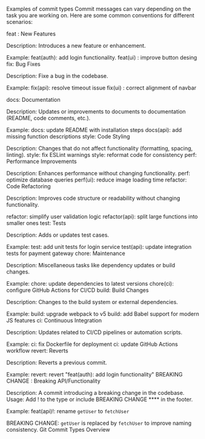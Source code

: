 Examples of commit types
Commit messages can vary depending on the task you are working on. Here are some common conventions for different scenarios:

feat : New Features

Description: Introduces a new feature or enhancement.

Example:
feat(auth): add login functionality.
feat(ui) : improve button desing
fix: Bug Fixes

Description: Fixe a bug in the codebase.

Example:
fix(api): resolve timeout issue
fix(ui) : correct alignment of navbar

docs: Documentation

Description: Updates or improvements to documents to documentation (README, code comments, etc.).

Example:
docs: update README with installation steps
docs(api): add missing function descriptions
style: Code Styling

Description: Changes that do not affect functionality (formatting, spacing, linting).
style: fix ESLint warnings
style: reformat code for consistency
perf: Performance Improvements

Description: Enhances performance without changing functionality.
perf: optimize database queries
perf(ui): reduce image loading time
refactor: Code Refactoring

Description: Improves code structure or readability without changing functionality.

refactor: simplify user validation logic
refactor(api): split large functions into smaller ones
test: Tests

Description: Adds or updates test cases.

Example:
test: add unit tests for login service
test(api): update integration tests for payment gateway
chore: Maintenance

Description: Miscellaneous tasks like dependency updates or build changes.

Example:
chore: update dependencies to latest versions
chore(ci): configure GitHub Actions for CI/CD
build: Build Changes

Description: Changes to the build system or external dependencies.

Example:
build: upgrade webpack to v5
build: add Babel support for modern JS features
ci: Continuous Integration

Description: Updates related to CI/CD pipelines or automation scripts.

Example:
ci: fix Dockerfile for deployment
ci: update GitHub Actions workflow
revert: Reverts

Description: Reverts a previous commit.

Example:
revert: revert "feat(auth): add login functionality"
BREAKING CHANGE : Breaking API/Functionality

Description: A commit introducing a breaking change in the codebase.
Usage: Add ! to the type or include BREAKING CHANGE \*\*\*\* in the footer.

Example:
feat(api)!: rename `getUser` to `fetchUser`

BREAKING CHANGE: `getUser` is replaced by `fetchUser` to improve naming consistency.
Git Commit Types Overview
